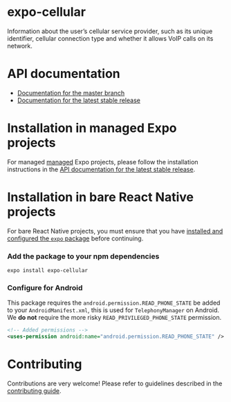 # expo-cellular

Information about the user’s cellular service provider, such as its unique identifier, cellular connection type and whether it allows VoIP calls on its network.

# API documentation

- [Documentation for the master branch](https://github.com/expo/expo/blob/master/docs/pages/versions/unversioned/sdk/cellular.md)
- [Documentation for the latest stable release](https://docs.expo.io/versions/latest/sdk/cellular/)

# Installation in managed Expo projects

For managed [managed](https://docs.expo.io/versions/latest/introduction/managed-vs-bare/) Expo projects, please follow the installation instructions in the [API documentation for the latest stable release](https://docs.expo.io/versions/latest/sdk/cellular/).

# Installation in bare React Native projects

For bare React Native projects, you must ensure that you have [installed and configured the `expo` package](https://docs.expo.dev/bare/installing-expo-modules/) before continuing.

### Add the package to your npm dependencies

```
expo install expo-cellular
```

### Configure for Android

This package requires the `android.permission.READ_PHONE_STATE` be added to your `AndroidManifest.xml`, this is used for `TelephonyManager` on Android. We **do not** require the more risky `READ_PRIVILEGED_PHONE_STATE` permission.

```xml
<!-- Added permissions -->
<uses-permission android:name="android.permission.READ_PHONE_STATE" />
```

# Contributing

Contributions are very welcome! Please refer to guidelines described in the [contributing guide](https://github.com/expo/expo#contributing).
